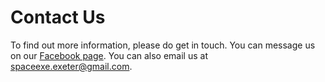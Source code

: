 # Contact Us

To find out more information, please do get in touch. 
You can message us on our [Facebook page](https://www.facebook.com/UoESpace/).
You can also email us at [spaceexe.exeter@gmail.com](mailto:spaceexe.exeter@gmail.com). 